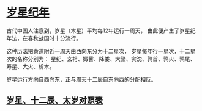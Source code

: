 # [岁星纪年](https://zh.wikipedia.org/wiki/%E5%B2%81%E6%98%9F%E7%BA%AA%E5%B9%B4)

古代中国人注意到，岁星（木星）平均每12年运行一周天，
由此便产生了岁星纪年法，在春秋战国时十分流行。

这种历法把黄道附近一周天由西向东分为十二星次，
岁星每年行一星次，十二星次的名称分别为：
星纪、玄枵、娵訾、降娄、大梁、实沈、鹑首、鹑火、鹑尾、寿星、大火、析木。

岁星运行方向自西向东，正与周天十二辰自东向西的分配相反。

## [岁星、十二辰、太岁对照表](https://zh.wikipedia.org/wiki/%E5%B2%81%E6%98%9F%E7%BA%AA%E5%B9%B4)



